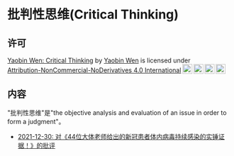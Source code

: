 # 批判性思维(Critical Thinking)

## 许可

<p xmlns:cc="http://creativecommons.org/ns#" xmlns:dct="http://purl.org/dc/terms/"><a property="dct:title" rel="cc:attributionURL" href="https://github.com/yaobinwen/Critical-Thinking">Yaobin Wen: Critical Thinking</a> by <a rel="cc:attributionURL dct:creator" property="cc:attributionName" href="https://github.com/yaobinwen">Yaobin Wen</a> is licensed under <a href="http://creativecommons.org/licenses/by-nc-nd/4.0/?ref=chooser-v1" target="_blank" rel="license noopener noreferrer" style="display:inline-block;">Attribution-NonCommercial-NoDerivatives 4.0 International<img style="height:22px!important;margin-left:3px;vertical-align:text-bottom;" src="https://mirrors.creativecommons.org/presskit/icons/cc.svg?ref=chooser-v1"><img style="height:22px!important;margin-left:3px;vertical-align:text-bottom;" src="https://mirrors.creativecommons.org/presskit/icons/by.svg?ref=chooser-v1"><img style="height:22px!important;margin-left:3px;vertical-align:text-bottom;" src="https://mirrors.creativecommons.org/presskit/icons/nc.svg?ref=chooser-v1"><img style="height:22px!important;margin-left:3px;vertical-align:text-bottom;" src="https://mirrors.creativecommons.org/presskit/icons/nd.svg?ref=chooser-v1"></a></p>

## 内容

"批判性思维"是"the objective analysis and evaluation of an issue in order to form a judgment"。

- [2021-12-30: 对《44位大体老师给出的新冠患者体内病毒持续感染的实锤证据！》的批评](./Essays/2021/2021-12-30.md)
